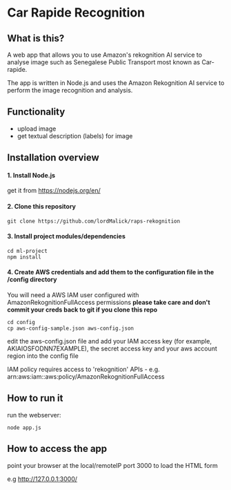 # Car Rapide Recognition

## What is this?
A web app that allows you to use Amazon's rekognition AI service to analyse image such as Senegalese Public Transport most known as Car-rapide. 

The app is written in Node.js and uses the Amazon Rekognition AI service to perform the image recognition and analysis. 



## Functionality
- upload image
- get textual description (labels) for image

## Installation overview

#### 1. Install Node.js
get it from https://nodejs.org/en/

#### 2. Clone this repository
```
git clone https://github.com/lordMalick/raps-rekognition
```

#### 3. Install project modules/dependencies
```
cd ml-project
npm install
```

#### 4. Create AWS credentials and add them to the configuration file in the /config directory
You will need a AWS IAM user configured with AmazonRekognitionFullAccess permissions
**please take care and don't commit your creds back to git if you clone this repo**
```
cd config
cp aws-config-sample.json aws-config.json
```
edit the aws-config.json file and add your IAM access key (for example, AKIAIOSFODNN7EXAMPLE), the secret access key and your aws account region into the config file

IAM policy requires access to 'rekognition' APIs - e.g. arn:aws:iam::aws:policy/AmazonRekognitionFullAccess

## How to run it
run the webserver:
```
node app.js
```

## How to access the app
point your browser at the local/remoteIP port 3000 to load the HTML form

e.g http://127.0.0.1:3000/
